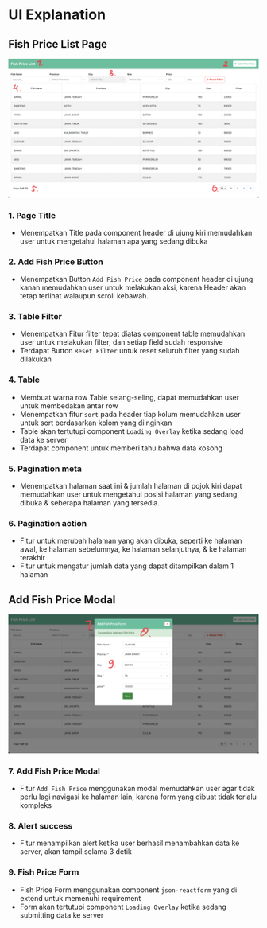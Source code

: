 # UI Explanation

## Fish Price List Page

![plot](./src/images/ui-explanation-1.png)

### 1. Page Title

- Menempatkan Title pada component header di ujung kiri memudahkan user untuk mengetahui halaman apa yang sedang dibuka

### 2. Add Fish Price Button

- Menempatkan Button `Add Fish Price` pada component header di ujung kanan memudahkan user untuk melakukan aksi, karena Header akan tetap terlihat walaupun scroll kebawah.

### 3. Table Filter

- Menempatkan Fitur filter tepat diatas component table memudahkan user untuk melakukan filter, dan setiap field sudah responsive
- Terdapat Button `Reset Filter` untuk reset seluruh filter yang sudah dilakukan

### 4. Table

- Membuat warna row Table selang-seling, dapat memudahkan user untuk membedakan antar row
- Menempatkan fitur `sort` pada header tiap kolum memudahkan user untuk sort berdasarkan kolom yang diinginkan
- Table akan tertutupi component `Loading Overlay` ketika sedang load data ke server
- Terdapat component untuk memberi tahu bahwa data kosong

### 5. Pagination meta

- Menempatkan halaman saat ini & jumlah halaman di pojok kiri dapat memudahkan user untuk mengetahui posisi halaman yang sedang dibuka & seberapa halaman yang tersedia.

### 6. Pagination action

- Fitur untuk merubah halaman yang akan dibuka, seperti ke halaman awal, ke halaman sebelumnya, ke halaman selanjutnya, & ke halaman terakhir
- Fitur untuk mengatur jumlah data yang dapat ditampilkan dalam 1 halaman

## Add Fish Price Modal

![plot](./src/images/ui-explanation-2.png)

### 7. Add Fish Price Modal

- Fitur `Add Fish Price` menggunakan modal memudahkan user agar tidak perlu lagi navigasi ke halaman lain, karena form yang dibuat tidak terlalu kompleks

### 8. Alert success

- Fitur menampilkan alert ketika user berhasil menambahkan data ke server, akan tampil selama 3 detik

### 9. Fish Price Form

- Fish Price Form menggunakan component `json-reactform` yang di extend untuk memenuhi requirement
- Form akan tertutupi component `Loading Overlay` ketika sedang submitting data ke server
